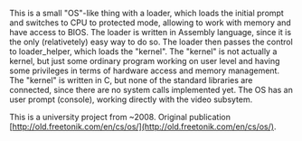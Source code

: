 This is a small "OS"-like thing with a loader, which loads the initial prompt and switches to CPU to protected mode, allowing to work with memory and have access to BIOS. The loader is written in Assembly language, since it is the only (relativetely) easy way to do so. The loader then passes the control to loader_helper, which loads the "kernel". The "kernel" is not actually a kernel, but just some ordinary program working on user level and having some privileges in terms of hardware access and memory management. The "kernel" is written in C, but none of the standard libraries are connected, since there are no system calls implemented yet. The OS has an user prompt (console), working directly with the video subsytem.

This is a university project from ~2008. Original publication [http://old.freetonik.com/en/cs/os/](http://old.freetonik.com/en/cs/os/).